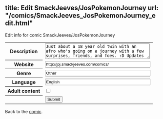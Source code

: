 title: Edit SmackJeeves/JosPokemonJourney
url: "/comics/SmackJeeves_JosPokemonJourney_edit.html"
---
Edit info for comic SmackJeeves/JosPokemonJourney

<form name="comic" action="http://gaepostmail.appspot.com/comic/" method="post">
<table class="comicinfo">
<tr>
<th>Description</th><td><textarea name="description" cols="40" rows="3">Just about a 18 year old twin with an afro who's going on a journey with a few surprises, friends, and foes. :D Updates when it can. :3</textarea></td>
</tr>
<tr>
<th>Website</th><td><input type="text" name="url" value="http://jpj.smackjeeves.com/comics/" size="40"/></td>
</tr>
<tr>
<th>Genre</th><td><input type="text" name="genre" value="Other" size="40"/></td>
</tr>
<tr>
<th>Language</th><td><input type="text" name="language" value="English" size="40"/></td>
</tr>
<tr>
<th>Adult content</th><td><input type="checkbox" name="adult" value="adult" /></td>
</tr>
<tr>
<th></th><td>
<input type="hidden" name="comic" value="SmackJeeves_JosPokemonJourney" />
<input type="submit" name="submit" value="Submit" />
</td>
</tr>
</table>
</form>

Back to the [comic](SmackJeeves_JosPokemonJourney.html).
